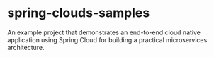 # spring-clouds-samples
An example project that demonstrates an end-to-end cloud native application using Spring Cloud for building a practical microservices architecture.
